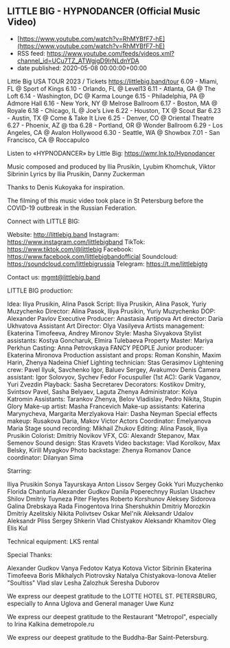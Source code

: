 ## LITTLE BIG - HYPNODANCER (Official Music Video)
 - [https://www.youtube.com/watch?v=RhMYBfF7-hE](https://www.youtube.com/watch?v=RhMYBfF7-hE)
 - RSS feed: https://www.youtube.com/feeds/videos.xml?channel_id=UCu7TZ_ATWgjgD9IrNLdnYDA
 - date published: 2020-05-08 00:00:00+00:00

Little Big USA TOUR 2023 / Tickets https://littlebig.band/tour
6.09 - Miami, FL @ Sport of Kings 
6.10 - Orlando, FL @ Level13 
6.11 - Atlanta, GA @ The Loft
6.14 - Washington, DC @ Karma Lounge
6.15 - Philadelphia, PA @ Admore Hall
6.16 - New York, NY @ Melrose Ballroom
6.17 - Boston, MA @ Royale
6.18 - Chicago, IL @ Joe’s Live
6.22 - Houston, TX @ Scout Bar
6.23 - Austin, TX @ Come & Take It Live 
6.25 - Denver, CO @ Oriental Theatre
6.27 - Phoenix, AZ @ tba
 6.28 - Portland, OR @ Wonder Ballroom
6.29 - Los Angeles, CA @ Avalon Hollywood
6.30 - Seattle, WA @ Showbox
7.01 - San Francisco, CA @ Roccapulco

Listen to «HYPNODANCER» by Little Big: https://wmr.lnk.to/Hypnodancer

Music composed and produced by Ilia Prusikin, Lyubim Khomchuk, Viktor Sibrinin
Lyrics by Ilia Prusikin, Danny Zuckerman

Thanks to Denis Kukoyaka for inspiration.

The filming of this music video took place in St Petersburg before the COVID-19 outbreak in the Russian Federation.

Сonnect with LITTLE BIG:

Website: http://littlebig.band
Instagram: https://www.instagram.com/littlebigband
TikTok: https://www.tiktok.com/@littlebig
Facebook: https://www.facebook.com/littlebigbandofficial
Soundcloud: https://soundcloud.com/littlebigrussia
Telegram: https://t.me/littlebigtg

Contact us: mgmt@littlebig.band

LITTLE BIG production:
 
Idea: Iliya Prusikin, Alina Pasok
Script: Iliya Prusikin, Alina Pasok, Yuriy Muzychenko
Director: Alina Pasok, Iliya Prusikin, Yuriy Muzychenko 
DOP: Alexander Pavlov
Executive Producer: Anastasia Antipova
Art director: Daria Ukhvatova
Assistant Art Director: Olya Vasilyeva
Artists management: Ekaterina Timofeeva, Andrey Mironov
Style: Masha Sivyakova
Stylist assistants: Kostya Goncharuk, Elmira Tulebaeva
Property Master: Mariya Perkhun
Casting: Anna Petrovskaya FANCY PEOPLE 
Junior producer: Ekaterina Mironova
Production assistant and props: Roman Konshin, Maxim Harin, Zhenya Nadeina
Chief Lighting technician: Stas Gerasimov
Lightening crew: Pavel Ilyuk, Savchenko Igor, Baluev Sergey, Avakumov Denis
Camera assistant: Igor Solovyov, Sychev Fedor
Focuspuller (1st AC): Garik Vaganov, Yuri Zvezdin 
Playback: Sasha Secretarev
Decorators: Kostikov Dmitry, Svintsov Pavel, Sasha Belyaev, Laguta Zhenya
Administrator: Kolya Katromin
Assistants: Tarankov Zhenya, Belov Vladislav, Pedro Nikita, Stupin Glory
Make-up artist: Masha Francevich
Make-up assistants: Katerina Marynycheva, Margarita Merzlyakova
Hair: Dasha Neyman
Special effects makeup: Rusakova Daria, Makov Victor
Actors Coordinator: Emelyanova Maria
Stage sound recording: Mikhail Zhukov
Editing: Alina Pasok, Iliya Prusikin
Colorist: Dmitriy Novikov
VFX, CG: Alexandr Stepanov, Max Semenov 
Sound design: Stas Kravets
Video backstage: Vlad Korolkov, Max Belsky, Kirill Myagkov
Photo backstage: Zhenya Romanov 
Dance coordinator: Dilanyan Sima
 
Starring:

Iliya Prusikin
Sonya Tayurskaya
Anton Lissov
Sergey Gokk
Yuri Muzychenko
Florida Chanturia
Alexander Gudkov
Danila Poperechnyy
Ruslan Usachev
Shilov Dmitriy
Tuyneza Piter
Fleytes Roberto
Korshunov Aleksey
Sidorova Galina
Drebskaya Rada
Finogentova Irina
Shershukhin Dmitriy
Morozkin Dmitriy
Azelitskiy Nikita
Polivtsev Oskar
Mel'nik Aleksandr
Udalov Aleksandr
Pliss Sergey
Shkerin Vlad
Chistyakov Aleksandr
Khamitov Oleg
Elis Kul

Technical equipment: LKS rental  

Special Thanks: 

Alexander Gudkov
Vanya Fedotov
Katya Kotova
Victor Sibrinin
Ekaterina Timofeeva
Boris Mikhalych Piotrovsky
Natalya Chistyakova-Ionova 
Atelier "Soultiss"
Vlad slav
Lesha Zalozhuk
Seresha Duborov

We express our deepest gratitude to the LOTTE HOTEL ST. PETERSBURG, especially to Anna Uglova and General manager Uwe Kunz

We express our deepest gratitude to the Restaurant "Metropol", especially to Irina Kalkina demetropole.ru  

We express our deepest gratitude to the Buddha-Bar Saint-Petersburg.

